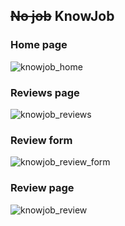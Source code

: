 ## ~~No job~~ KnowJob

### Home page
![knowjob_home](https://github.com/user-attachments/assets/73d8b4ba-a5ee-4a1c-af9c-a7e78ca846d3)

### Reviews page
![knowjob_reviews](https://github.com/user-attachments/assets/0b1ced36-0b4b-47f4-b01c-d27be059b9b6)

### Review form
![knowjob_review_form](https://github.com/user-attachments/assets/a8b80aea-9d41-4d95-9d4f-7f7c12cf23e9)

### Review page
![knowjob_review](https://github.com/user-attachments/assets/0406b5eb-0f72-454f-9a16-9e441894f46b)
